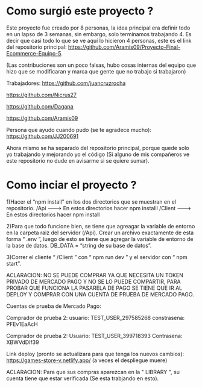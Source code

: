 
# Como surgió este proyecto ? 
Este proyecto fue creado por 8 personas, la idea principal era definir todo en un lapso de 3 semanas, sin embargo, solo terminamos trabajando 4. Es decir que casi todo lo que se ve aquí lo hicieron 4 personas, este es el link del repositorio principal: https://github.com/Aramis09/Proyecto-Final-Ecommerce-Equipo-5.  

(Las contribuciones son un poco falsas, hubo cosas internas del equipo que hizo que se modificaran y marca que gente que no trabajo si trabajaron) 

Trabajadores: 
https://github.com/juancruzrocha 

https://github.com/Nicrus27 

https://github.com/Dagapa 

https://github.com/Aramis09 

Persona que ayudo cuando pudo (se te agradece mucho):  https://github.com/JJ200691 

Ahora mismo se ha separado del repositorio principal, porque quede solo yo trabajando y mejorando yo el código (Si alguno de mis compañeros ve este repositorio no dude en avisarme si se quiere sumar).

# Como inciar el proyecto ?

1)Hacer el “npm install” en los dos directorios que se muestran en el repositorio. 
   /Api ---> En estos directorios hacer npm installl 
   /Client ---> En estos directorios hacer  npm install 

2)Para que todo funcione bien, se tiene que agreagar la variable de entorno en la carpeta raiz del servidor (/Api). 
  Crear un archivo exactamente de esta forma “ .env ”, luego de esto se tiene que agregar la variable de entorno de la base de datos. 
  DB_DATA = “string de su base de datos”. 

3)Correr el cliente “ /Client ” con  “ npm run dev ” y el servidor con “ npm start”.

ACLARACION: NO SE PUEDE COMPRAR YA QUE NECESITA UN TOKEN PRIVADO DE MERCADO PAGO Y NO SE LO PUEDE COMPARTIR, PARA PROBAR QUE FUNCIONA LA PASARELA DE PAGO SE TIENE QUE IR AL DEPLOY Y COMPRAR CON UNA CUENTA DE PRUEBA DE MERCADO PAGO.

Cuentas de prueba de Mercado Pago:

Comprador de prueba 2: 
usuario: TEST_USER_297585268
constrasena: PFEv1EaAcH

Comprador de prueba 2:
Usuario: TEST_USER_399718393
Contrasena: XBWVdDIf39

Link deploy (pronto se actualizara para que tenga los nuevos cambios): https://games-store-v.netlify.app/  (a veces el despliegue muere)

ACLARACION: Para que sus compras aparezcan en la " LIBRARY ", su cuenta tiene que estar verificada (Se esta trabjando en esto).
